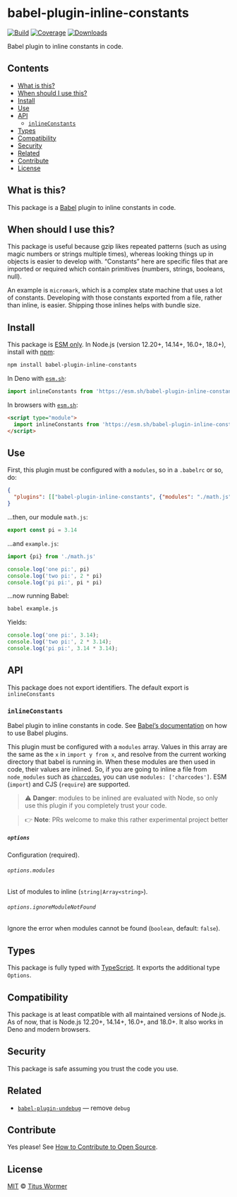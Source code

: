 # babel-plugin-inline-constants

[![Build][build-badge]][build]
[![Coverage][coverage-badge]][coverage]
[![Downloads][downloads-badge]][downloads]

Babel plugin to inline constants in code.

## Contents

*   [What is this?](#what-is-this)
*   [When should I use this?](#when-should-i-use-this)
*   [Install](#install)
*   [Use](#use)
*   [API](#api)
    *   [`inlineConstants`](#inlineconstants)
*   [Types](#types)
*   [Compatibility](#compatibility)
*   [Security](#security)
*   [Related](#related)
*   [Contribute](#contribute)
*   [License](#license)

## What is this?

This package is a [Babel][] plugin to inline constants in code.

## When should I use this?

This package is useful because gzip likes repeated patterns (such as using
magic numbers or strings multiple times), whereas looking things up in objects
is easier to develop with.
“Constants” here are specific files that are imported or required which contain
primitives (numbers, strings, booleans, null).

An example is `micromark`, which is a complex state machine that uses a lot of
constants.
Developing with those constants exported from a file, rather than inline, is
easier.
Shipping those inlines helps with bundle size.

## Install

This package is [ESM only][esm].
In Node.js (version 12.20+, 14.14+, 16.0+, 18.0+), install with [npm][]:

```sh
npm install babel-plugin-inline-constants
```

In Deno with [`esm.sh`][esmsh]:

```js
import inlineConstants from 'https://esm.sh/babel-plugin-inline-constants@3'
```

In browsers with [`esm.sh`][esmsh]:

```html
<script type="module">
  import inlineConstants from 'https://esm.sh/babel-plugin-inline-constants@3?bundle'
</script>
```

## Use

First, this plugin must be configured with a `modules`, so in a `.babelrc` or
so, do:

```json
{
  "plugins": [["babel-plugin-inline-constants", {"modules": "./math.js"}]]
}
```

…then, our module `math.js`:

```js
export const pi = 3.14
```

…and `example.js`:

```js
import {pi} from './math.js'

console.log('one pi:', pi)
console.log('two pi:', 2 * pi)
console.log('pi pi:', pi * pi)
```

…now running Babel:

```sh
babel example.js
```

Yields:

```js
console.log('one pi:', 3.14);
console.log('two pi:', 2 * 3.14);
console.log('pi pi:', 3.14 * 3.14);
```

## API

This package does not export identifiers.
The default export is `inlineConstants`

### `inlineConstants`

Babel plugin to inline constants in code.
See [Babel’s documentation][babel-plugins] on how to use Babel plugins.

This plugin must be configured with a `modules` array.
Values in this array are the same as the `x` in `import y from x`, and resolve
from the current working directory that babel is running in.
When these modules are then used in code, their values are inlined.
So, if you are going to inline a file from `node_modules` such as
[`charcodes`][charcodes], you can use `modules: ['charcodes']`.
ESM (`import`) and CJS (`require`) are supported.

> ⚠️ **Danger**: modules to be inlined are evaluated with Node, so only use
> this plugin if you completely trust your code.

> 👉 **Note**: PRs welcome to make this rather experimental project better

##### `options`

Configuration (required).

###### `options.modules`

List of modules to inline (`string|Array<string>`).

###### `options.ignoreModuleNotFound`

Ignore the error when modules cannot be found (`boolean`, default: `false`).

## Types

This package is fully typed with [TypeScript][].
It exports the additional type `Options`.

## Compatibility

This package is at least compatible with all maintained versions of Node.js.
As of now, that is Node.js 12.20+, 14.14+, 16.0+, and 18.0+.
It also works in Deno and modern browsers.

## Security

This package is safe assuming you trust the code you use.

## Related

*   [`babel-plugin-undebug`](https://github.com/wooorm/babel-plugin-undebug)
    — remove `debug`

## Contribute

Yes please!
See [How to Contribute to Open Source][contribute].

## License

[MIT][license] © [Titus Wormer][author]

<!-- Definitions -->

[build-badge]: https://github.com/wooorm/babel-plugin-inline-constants/workflows/main/badge.svg

[build]: https://github.com/wooorm/babel-plugin-inline-constants/actions

[coverage-badge]: https://img.shields.io/codecov/c/github/wooorm/babel-plugin-inline-constants.svg

[coverage]: https://codecov.io/github/wooorm/babel-plugin-inline-constants

[downloads-badge]: https://img.shields.io/npm/dm/babel-plugin-inline-constants.svg

[downloads]: https://www.npmjs.com/package/babel-plugin-inline-constants

[npm]: https://docs.npmjs.com/cli/install

[esmsh]: https://esm.sh

[license]: license

[author]: https://wooorm.com

[esm]: https://gist.github.com/sindresorhus/a39789f98801d908bbc7ff3ecc99d99c

[typescript]: https://www.typescriptlang.org

[contribute]: https://opensource.guide/how-to-contribute/

[babel]: https://babeljs.io

[babel-plugins]: https://babeljs.io/docs/plugins

[charcodes]: https://github.com/xtuc/charcodes
